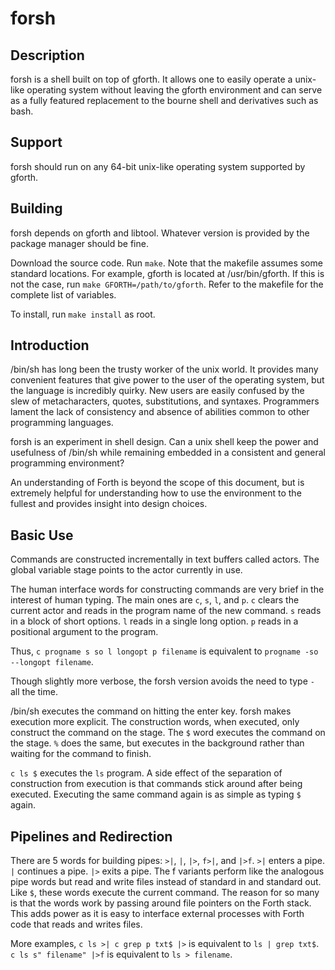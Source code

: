 # forsh

## Description

forsh is a shell built on top of gforth. It allows one to easily operate a unix-like operating system without leaving the gforth environment and can serve as a fully featured replacement to the bourne shell and derivatives such as bash.

## Support

forsh should run on any 64-bit unix-like operating system supported by gforth.

## Building

forsh depends on gforth and libtool. Whatever version is provided by the package manager should be fine.

Download the source code. Run `make`. Note that the makefile assumes some standard locations. For example, gforth is located at /usr/bin/gforth. If this is not the case, run `make GFORTH=/path/to/gforth`. Refer to the makefile for the complete list of variables.

To install, run `make install` as root.

## Introduction

/bin/sh has long been the trusty worker of the unix world. It provides many convenient features that give power to the user of the operating system, but the language is incredibly quirky. New users are easily confused by the slew of metacharacters, quotes, substitutions, and syntaxes. Programmers lament the lack of consistency and absence of abilities common to other programming languages.

forsh is an experiment in shell design. Can a unix shell keep the power and usefulness of /bin/sh while remaining embedded in a consistent and general programming environment?

An understanding of Forth is beyond the scope of this document, but is extremely helpful for understanding how to use the environment to the fullest and provides insight into design choices.

## Basic Use

Commands are constructed incrementally in text buffers called actors. The global variable stage points to the actor currently in use.

The human interface words for constructing commands are very brief in the interest of human typing. The main ones are `c`, `s`, `l`, and `p`. `c` clears the current actor and reads in the program name of the new command. `s` reads in a block of short options. `l` reads in a single long option. `p` reads in a positional argument to the program.

Thus, `c progname s so l longopt p filename` is equivalent to `progname -so --longopt filename`.

Though slightly more verbose, the forsh version avoids the need to type `-` all the time.

/bin/sh executes the command on hitting the enter key. forsh makes execution more explicit. The construction words, when executed, only construct the command on the stage. The `$` word executes the command on the stage. `%` does the same, but executes in the background rather than waiting for the command to finish.

`c ls $` executes the `ls` program. A side effect of the separation of construction from execution is that commands stick around after being executed. Executing the same command again is as simple as typing `$` again.

## Pipelines and Redirection

There are 5 words for building pipes: `>|`, `|`, `|>`, `f>|`, and `|>f`. `>|` enters a pipe. `|` continues a pipe. `|>` exits a pipe. The f variants perform like the analogous pipe words but read and write files instead of standard in and standard out. Like `$`, these words execute the current command. The reason for so many is that the words work by passing around file pointers on the Forth stack. This adds power as it is easy to interface external processes with Forth code that reads and writes files.

More examples, `c ls >| c grep p txt$ |>` is equivalent to `ls | grep txt$`. `c ls s" filename" |>f` is equivalent to `ls > filename`.
